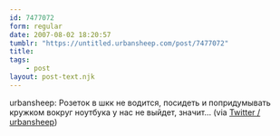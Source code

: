 ```yaml
---
id: 7477072
form: regular
date: 2007-08-02 18:20:57
tumblr: "https://untitled.urbansheep.com/post/7477072"
title:
tags:
    - post
layout: post-text.njk
---
```


<p>urbansheep: Розеток в шкк не водится, посидеть и попридумывать кружком вокруг ноутбука у нас не выйдет, значит&hellip; (via <a href="http://twitter.com/urbansheep/statuses/182600782">Twitter / urbansheep</a>)</p>

